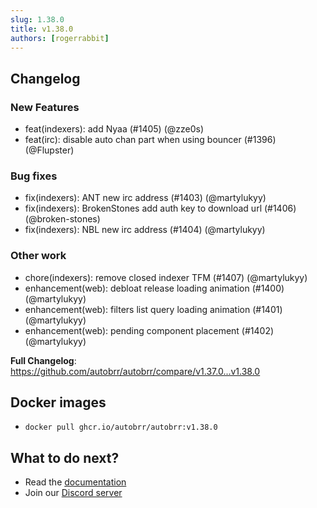 ```yaml
---
slug: 1.38.0
title: v1.38.0
authors: [rogerrabbit]
---
```


## Changelog

### New Features

- feat(indexers): add Nyaa (#1405) (@zze0s)
- feat(irc): disable auto chan part when using bouncer (#1396) (@Flupster)

### Bug fixes

- fix(indexers): ANT new irc address (#1403) (@martylukyy)
- fix(indexers): BrokenStones add auth key to download url (#1406) (@broken-stones)
- fix(indexers): NBL new irc address (#1404) (@martylukyy)

### Other work

- chore(indexers): remove closed indexer TFM (#1407) (@martylukyy)
- enhancement(web): debloat release loading animation (#1400) (@martylukyy)
- enhancement(web): filters list query loading animation (#1401) (@martylukyy)
- enhancement(web): pending component placement (#1402) (@martylukyy)

**Full Changelog**: https://github.com/autobrr/autobrr/compare/v1.37.0...v1.38.0

## Docker images

- `docker pull ghcr.io/autobrr/autobrr:v1.38.0`

## What to do next?

- Read the [documentation](https://autobrr.com)
- Join our [Discord server](https://discord.gg/WQ2eUycxyT)
